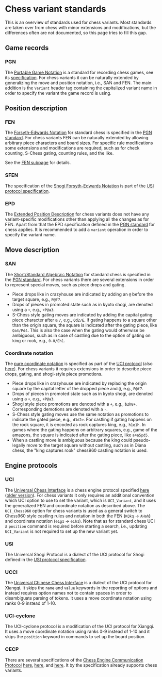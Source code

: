 # Chess variant standards

This is an overview of standards used for chess variants. Most standards are taken over from chess with minor extensions and modifications, but the differences often are not documented, so this page tries to fill this gap.

## Game records
### PGN
The [Portable Game Notation](https://en.wikipedia.org/wiki/Portable_Game_Notation) is a standard for recording chess games, see its [specification](https://ia802908.us.archive.org/26/items/pgn-standard-1994-03-12/PGN_standard_1994-03-12.txt). For chess variants it can be naturally extended by generalizing the move and position notation, i.e., SAN and FEN. The main addition is the `Variant` header tag containing the capitalized variant name in order to specify the variant the game record is using.

## Position description
### FEN
The [Forsyth-Edwards Notation]() for standard chess is specified in the [PGN standard](https://ia802908.us.archive.org/26/items/pgn-standard-1994-03-12/PGN_standard_1994-03-12.txt). For chess variants FEN can be naturally extended by allowing arbitrary piece characters and board sizes. For specific rule modifications some extensions and modifications are required, such as for check counting, S-Chess gating, counting rules, and the like.

See the [FEN subpage](/fen.md) for details.
### SFEN
The specification of the [Shogi Forsyth-Edwards Notation](https://en.wikipedia.org/wiki/Shogi_notation#SFEN) is part of the [USI protocol specification](http://hgm.nubati.net/usi.html).
### EPD
The [Extended Position Description](https://www.chessprogramming.org/Extended_Position_Description) for chess variants does not have any variant-specific modifications other than applying all the changes as for FEN. Apart from that the EPD specification defined in the [PGN standard](https://ia802908.us.archive.org/26/items/pgn-standard-1994-03-12/PGN_standard_1994-03-12.txt) for chess applies. It is recommended to add a `variant` operation in order to specify the variant name.

## Move description
### SAN
The [Short/Standard Algebraic Notation](https://www.chessprogramming.org/Algebraic_Chess_Notation#Standard_Algebraic_Notation_.28SAN.29) for standard chess is specified in the [PGN standard](https://ia802908.us.archive.org/26/items/pgn-standard-1994-03-12/PGN_standard_1994-03-12.txt). For chess variants there are several extensions in order to represent special moves, such as piece drops and gating.
* Piece drops like in crazyhouse are indicated by adding an `@` before the target square, e.g., `P@f7`.
* Drops of pieces in promoted state such as in kyoto shogi, are denoted using a `+`, e.g., `+P@a3`.
* S-Chess style gating moves are indicated by adding the capital gating piece character after a `/`, e.g., `Qd2/E`. If gating happens to a square other than the origin square, the square is indicated after the gating piece, like `Qa4/Pd4`. This is also the case when the gating would otherwise be ambiguous, such as in case of castling due to the option of gating on king or rook, e.g., `0-0/Eh1`.

### Coordinate notation
The [pure coordinate notation](https://www.chessprogramming.org/Algebraic_Chess_Notation#Pure_coordinate_notation) is specified as part of the [UCI protocol](https://www.shredderchess.com/chess-features/uci-universal-chess-interface.html) (also [here](http://wbec-ridderkerk.nl/html/UCIProtocol.html)). For chess variants it requires extensions in order to describe piece drops, gating, and shogi-style piece promotions.
* Piece drops like in crazyhouse are indicated by replacing the origin square by the capital letter of the dropped piece and `@`, e.g., `P@f7`.
* Drops of pieces in promoted state such as in kyoto shogi, are denoted using a `+`, e.g., `+P@a3`.
* Shogi style piece promotions are denoted with a `+`, e.g., `b2h8+`. Corresponding demotions are denoted with a `-`.
* S-Chess style gating moves use the same notation as promotions to indicate the gated piece, e.g., `d1d2e`. For castling if gating happens on the rook square, it is encoded as rook captures king, e.g., `h1e1h`. In games where the gating happens on arbitrary squares, e.g., game of the amazons, the square is indicated after the gating piece, like `a4a5pd5`.
* When a castling move is ambiguous because the king could pseudo-legally move to the target square without castling, such as in Diana chess, the "king captures rook" chess960 castling notation is used.

## Engine protocols
### UCI
The [Universal Chess Interface](https://en.wikipedia.org/wiki/Universal_Chess_Interface) is a chess engine protocol specified [here](https://www.shredderchess.com/chess-features/uci-universal-chess-interface.html) ([older version](http://wbec-ridderkerk.nl/html/UCIProtocol.html)). For chess variants it only requires an additional convention which UCI option to use to set the variant, which is `UCI_Variant`, and it uses the generalized FEN and coordinate notation as described above. The `UCI_Chess960` option for chess variants is used as a general switch to Chess960 style castling rules and notation in both the FEN (`KQkq` -> `AHah`) and coordinate notation (`e1g1` -> `e1h1`). Note that as for standard chess UCI a `position` command is required before starting a search, i.e., updating `UCI_Variant` is not required to set up the new variant yet.

### USI
The Universal Shogi Protocol is a dialect of the UCI protocol for Shogi defined in the [USI protocol specification](http://hgm.nubati.net/usi.html).
### UCCI
The [Universal Chinese Chess Interface](https://www.xqbase.com/protocol/cchess_ucci.htm) is a dialect of the UCI protocol for Xiangqi. It skips the `name` and `value` keywords in the reporting of options and instead requires option names not to contain spaces in order to disambiguate parsing of tokens. It uses a move coordinate notation using ranks 0-9 instead of 1-10.
### UCI-cyclone
The UCI-cyclone protocol is a modification of the UCI protocol for Xiangqi. It uses a move coordinate notation using ranks 0-9 instead of 1-10 and it skips the `position` keyword in commands to set up the board position.
### CECP
There are several specifications of the [Chess Engine Communication Protocol](https://www.chessprogramming.org/Chess_Engine_Communication_Protocol) [here](https://www.gnu.org/software/xboard/engine-intf.html), [here](http://hgm.nubati.net/CECP.html), and [here](http://hgm.nubati.net/newspecs.html). It by the specification already supports chess variants.

